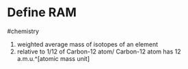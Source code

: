 # Define RAM
#chemistry 

1. weighted average mass of isotopes of an element
2. relative to 1/12 of Carbon-12 atom/ Carbon-12 atom has 12 a.m.u.^[atomic mass unit]

